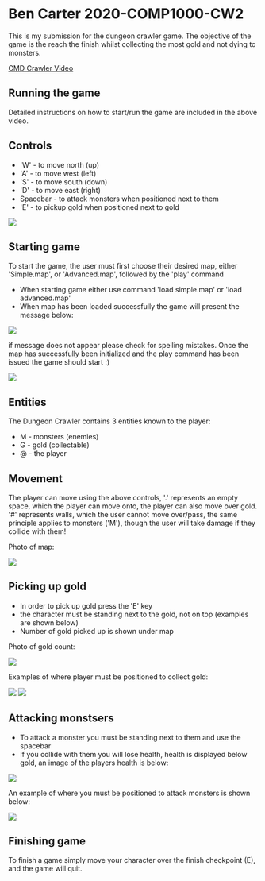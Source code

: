 # Ben Carter 2020-COMP1000-CW2

This is my submission for the dungeon crawler game. The objective of the game is the reach the finish whilst collecting the most gold and not dying to monsters.

[CMD Crawler Video](https://youtu.be/vkjW_XZ5tpI)

## Running the game
Detailed instructions on how to start/run the game are included in the above video.

## Controls
 * 'W' - to move north (up)
 * 'A' - to move west (left)
 * 'S' - to move south (down)
 * 'D' - to move east (right)
 * Spacebar - to attack monsters when positioned next to them
 * 'E' - to pickup gold when positioned next to gold

![](https://i.imgur.com/pJ163T7.png)

## Starting game
To start the game, the user must first choose their desired map, either 'Simple.map', or 'Advanced.map', followed by the 'play' command
 * When starting game either use command 'load simple.map' or 'load advanced.map'
 * When map has been loaded successfully the game will present the message below:

![](https://imgur.com/JvhCwix.png)

if message does not appear please check for spelling mistakes.
Once the map has successfully been initialized and the play command has been issued the game should start :)

![](https://imgur.com/1Am4HJ1.png)

## Entities
The Dungeon Crawler contains 3 entities known to the player:
 * M - monsters (enemies)
 * G - gold (collectable)
 * @ - the player

## Movement
The player can move using the above controls, '.' represents an empty space, which the player can move onto, the player can also move over gold. '#' represents walls, which the user cannot move over/pass, the same principle applies to monsters ('M'), though the user will take damage if they collide with them!

Photo of map:

![](https://imgur.com/HoKkmAb.png)

## Picking up gold
 * In order to pick up gold press the 'E' key
 * the character must be standing next to the gold, not on top (examples are shown below)
 * Number of gold picked up is shown under map

Photo of gold count:

![](https://imgur.com/k6VRLjE.png)

Examples of where player must be positioned to collect gold:

![](https://imgur.com/wM2MdaG.png)
![](https://imgur.com/BRSuhbz.png)

## Attacking monstsers
 * To attack a monster you must be standing next to them and use the spacebar
 * If you collide with them you will lose health, health is displayed below gold, an image of the players health is below:

![](https://imgur.com/wk5CLHW.png)

An example of where you must be positioned to attack monsters is shown below:

![](https://imgur.com/9C8tAb8.png)

## Finishing game
To finish a game simply move your character over the finish checkpoint (E), and the game will quit.
